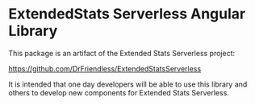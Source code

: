 # ExtendedStats Serverless Angular Library

This package is an artifact of the Extended Stats Serverless project:

https://github.com/DrFriendless/ExtendedStatsServerless

It is intended that one day developers will be able to use this library and others to develop new components for Extended Stats Serverless.
